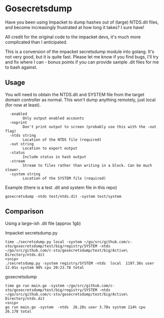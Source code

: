 # Gosecretsdump

Have you been using Impacket to dump hashes out of (large) NTDS.dit files, and become increasingly frustrated at how long it takes? I sure have!

All credit for the original code to the impacket devs, it's much more complicated than I anticipated.

This is a conversion of the impacket secretsdump module into golang. It's not very good, but it is quite fast. Please let me know if you find bugs, I'll try and fix where I can - bonus points if you can provide sample .dit files for me to bash against.

## Usage
You will need to obtain the NTDS.dit and SYSTEM file from the target domain controller as normal. This won't dump anything remotely, just local (for now at least).
```  
  -enabled
    	Only output enabled accounts
  -noprint
    	Don't print output to screen (probably use this with the -out flag)
  -ntds string
    	Location of the NTDS file (required)
  -out string
    	Location to export output
  -status
    	Include status in hash output
  -stream
    	Stream to files rather than writing in a block. Can be much slower.
  -system string
    	Location of the SYSTEM file (required)
```

Example (there is a test .dit and system file in this repo)

`gosecretsdump -ntds test/ntds.dit -system test/system`

## Comparison
Using a large-ish .dit file (approx 1gb)

Impacket secretsdump.py
```
time ./secretsdump.py local -system ~/go/src/github.com/c-sto/gosecretsdump/test/big/registry/SYSTEM -ntds ~/go/src/github.com/c-sto/gosecretsdump/test/big/Active\ Directory/ntds.dit
<snip>
./secretsdump.py -system registry/SYSTEM -ntds  local  1197.36s user 12.01s system 98% cpu 20:23.78 total
```

gosecretsdump
```
time go run main.go -system ~/go/src/github.com/c-sto/gosecretsdump/test/big/registry/SYSTEM -ntds ~/go/src/github.com/c-sto/gosecretsdump/test/big/Active\ Directory/ntds.dit
<snip>
go run main.go -system  -ntds  26.28s user 3.78s system 114% cpu 26.178 total
```
